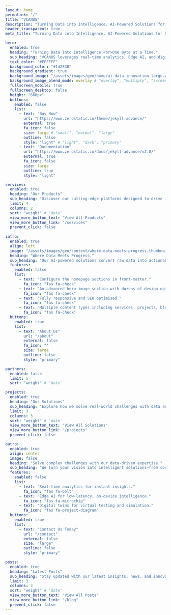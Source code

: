 ```yaml
---
layout: home
permalink: "/"
title: "VCANUS"
description: "Turning Data into Intelligence. AI-Powered Solutions for Smarter Decisions."
header_transparent: true
meta_title: "Turning Data into Intelligence. AI-Powered Solutions for Smarter Decisions."

hero:
  enabled: true
  heading: "Turning Data into Intelligence.<br>One Byte at a Time."
  sub_heading: "VCANUS leverages real-time analytics, Edge AI, and digital twins to enable smarter decision-making, streamlined automation, and enhanced precision across industries."
  text_color: "#FFFFFF"
  background_color: "#1d2830"
  background_gradient: true
  background_image: "/assets/images/gen/home/ai-data-innovation-large.webp"
  background_image_blend_mode: overlay # "overlay", "multiply", "screen"
  fullscreen_mobile: true
  fullscreen_desktop: false
  height: "660px"
  buttons:
    enabled: false
    list:
      - text: "Buy Now"
        url: "https://www.zerostatic.io/theme/jekyll-advance/"
        external: true
        fa_icon: false
        size: large # "small", "normal", "large"
        outline: false
        style: "light" # "light", "dark", "primary"
      - text: "Documentation"
        url: "https://www.zerostatic.io/docs/jekyll-advance/v2.0/"
        external: true
        fa_icon: false
        size: large
        outline: true
        style: "light"

services:
  enabled: true
  heading: "Our Products"
  sub_heading: "Discover our cutting-edge platforms designed to drive innovation and efficiency."
  limit: 4
  columns: 2
  sort: "weight" # 'date'
  view_more_button_text: "View All Products"
  view_more_button_link: "/services"
  prevent_click: false
 
intro:
  enabled: true
  align: left
  image: "/assets/images/gen/content/where-data-meets-progress-thumbnail.webp"
  heading: "Where Data Meets Progress."
  sub_heading: "Our AI-powered solutions convert raw data into actionable insights, enabling businesses to optimize efficiency, precision, and adaptability in their operations."
  features:
    enabled: false
    list:
      - text: "Configure the homepage sections in front-matter."
        fa_icon: "fas fa-check"
      - text: "An advanced hero image section with dozens of design options."
        fa_icon: "fas fa-check"
      - text: "Fully responsive and SEO optimised."
        fa_icon: "fas fa-check"
      - text: "Multiple content types including services, projects, blog and more."
        fa_icon: "fas fa-check"
  buttons:
    enabled: true
    list:
      - text: "About Us"
        url: "/about"
        external: false
        fa_icon: ""
        size: large
        outline: false
        style: "primary"

partners:
  enabled: false
  limit: 5
  sort: "weight" # 'date'

projects:
  enabled: true
  heading: "Our Solutions"
  sub_heading: "Explore how we solve real-world challenges with data and AI."
  limit: 3
  columns: 3
  sort: "weight" # 'date'
  view_more_button_text: "View All Solutions"
  view_more_button_link: "/projects"
  prevent_click: false

outro:
  enabled: true
  align: center
  image: false
  heading: "Solve complex challenges with our data-driven expertise."
  sub_heading: "We turn your vision into intelligent solutions—from concept to deployment."
  features:
    enabled: false
    list:
      - text: "Real-time analytics for instant insights."
        fa_icon: "fas fa-bolt"
      - text: "Edge AI for low-latency, on-device intelligence."
        fa_icon: "fas fa-microchip"
      - text: "Digital twins for virtual testing and simulation."
        fa_icon: "fas fa-project-diagram"
  buttons:
    enabled: true
    list:
      - text: "Contact Us Today"
        url: "/contact"
        external: false
        size: "large"
        outline: false
        style: "primary"

posts:
  enabled: true
  heading: "Latest Posts"
  sub_heading: "Stay updated with our latest insights, news, and innovations in data and AI."
  limit: 3
  columns: 3
  sort: "weight" # 'date'
  view_more_button_text: "View All Posts"
  view_more_button_link: "/blog"
  prevent_click: false
---
```

